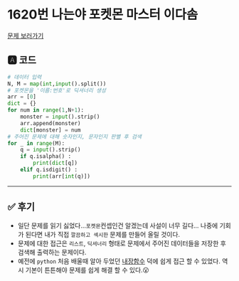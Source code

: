 # 1620번 나는야 포켓몬 마스터 이다솜
[문제 보러가기](https://www.acmicpc.net/problem/1620)

## 🅰 코드

```python
# 데이터 입력
N, M = map(int,input().split())
# 포켓몬을 '이름:번호'로 딕셔너리 생성
arr = [0]
dict = {}
for num in range(1,N+1):
    monster = input().strip()
    arr.append(monster)
    dict[monster] = num
# 주어진 문제에 대해 숫자인지, 문자인지 판별 후 검색
for _ in range(M):
    q = input().strip()
    if q.isalpha() :
        print(dict[q])
    elif q.isdigit() :
        print(arr[int(q)])
```

---


## ✅ 후기
* 일단 문제를 읽기 싫었다...`포켓몬`컨셉인건 알겠는데 사설이 너무 길다... 나중에 기회가 된다면 내가 직접 `깔끔하고 섹시한` 문제를 만들어 올릴 것이다.
* 문제에 대한 접근은 `리스트`, `딕셔너리` 형태로 문제에서 주어진 데이터들을 저장한 후 검색해 출력하는 문제이다.
* 예전에 `python` 처음 배울때 알아 두었던 [내장함수](https://docs.python.org/ko/3/library/functions.html) 덕에 쉽게 접근 할 수 있었다. 역시 기본이 튼튼해야 문제를 쉽게 해결 할 수 있다.😮
